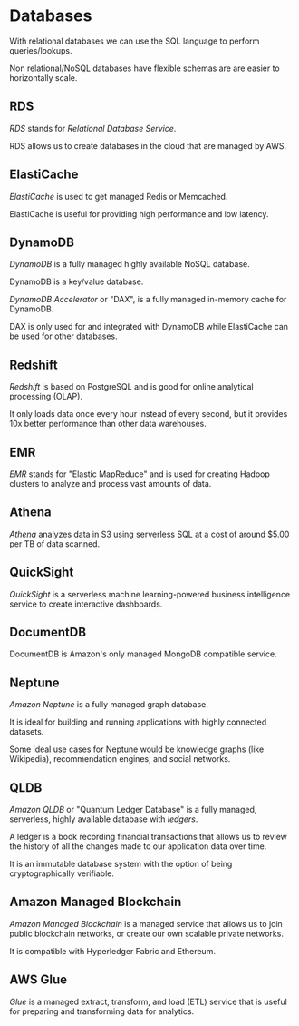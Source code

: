# Databases

With relational databases we can use the SQL language to perform queries/lookups.

Non relational/NoSQL databases have flexible schemas are are easier to horizontally scale.

## RDS

_RDS_ stands for _Relational Database Service_.

RDS allows us to create databases in the cloud that are managed by AWS.

## ElastiCache

_ElastiCache_ is used to get managed Redis or Memcached.

ElastiCache is useful for providing high performance and low latency.

## DynamoDB

_DynamoDB_ is a fully managed highly available NoSQL database.

DynamoDB is a key/value database.

_DynamoDB Accelerator_ or "DAX", is a fully managed in-memory cache for DynamoDB.

DAX is only used for and integrated with DynamoDB while ElastiCache can be used for other databases.

## Redshift

_Redshift_ is based on PostgreSQL and is good for online analytical processing (OLAP).

It only loads data once every hour instead of every second, but it provides 10x better performance than other data warehouses.

## EMR

_EMR_ stands for "Elastic MapReduce" and is used for creating Hadoop clusters to analyze and process vast amounts of data.

## Athena

_Athena_ analyzes data in S3 using serverless SQL at a cost of around $5.00 per TB of data scanned.

## QuickSight

_QuickSight_ is a serverless machine learning-powered business intelligence service to create interactive dashboards.

## DocumentDB

DocumentDB is Amazon's only managed MongoDB compatible service.

## Neptune

_Amazon Neptune_ is a fully managed graph database.

It is ideal for building and running applications with highly connected datasets.

Some ideal use cases for Neptune would be knowledge graphs (like Wikipedia), recommendation engines, and social networks.

## QLDB

_Amazon QLDB_ or "Quantum Ledger Database" is a fully managed, serverless, highly available database with _ledgers_.

A ledger is a book recording financial transactions that allows us to review the history of all the changes made to our application data over time.

It is an immutable database system with the option of being cryptographically verifiable.

## Amazon Managed Blockchain

_Amazon Managed Blockchain_ is a managed service that allows us to join public blockchain networks, or create our own scalable private networks.

It is compatible with Hyperledger Fabric and Ethereum.

## AWS Glue

_Glue_ is a managed extract, transform, and load (ETL) service that is useful for preparing and transforming data for analytics.
